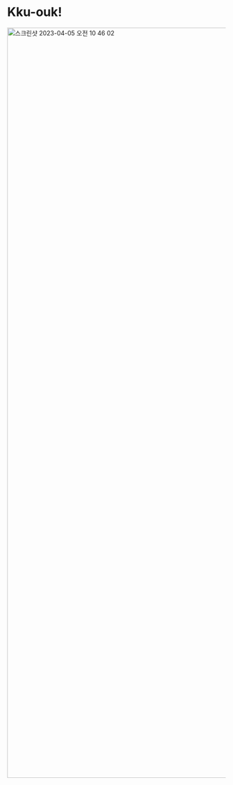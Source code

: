 # Kku-ouk!

<img width="1728" alt="스크린샷 2023-04-05 오전 10 46 02" src="https://user-images.githubusercontent.com/124175814/229960493-cd0ef133-c898-4832-99de-248ff82d31da.png">
